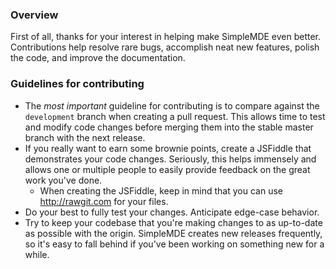 ### Overview
First of all, thanks for your interest in helping make SimpleMDE even better. Contributions help resolve rare bugs, accomplish neat new features, polish the code, and improve the documentation.

### Guidelines for contributing
- The *most important* guideline for contributing is to compare against the `development` branch when creating a pull request. This allows time to test and modify code changes before merging them into the stable master branch with the next release.
- If you really want to earn some brownie points, create a JSFiddle that demonstrates your code changes. Seriously, this helps immensely and allows one or multiple people to easily provide feedback on the great work you've done.
  - When creating the JSFiddle, keep in mind that you can use http://rawgit.com for your files.
- Do your best to fully test your changes. Anticipate edge-case behavior.
- Try to keep your codebase that you're making changes to as up-to-date as possible with the origin. SimpleMDE creates new releases frequently, so it's easy to fall behind if you've been working on something new for a while.
